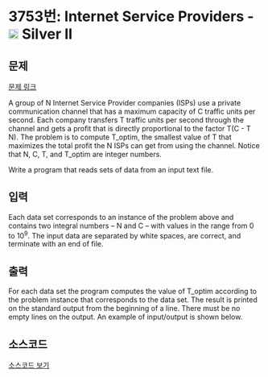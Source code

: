 # 3753번: Internet Service Providers - <img src="https://static.solved.ac/tier_small/9.svg" style="height:20px" /> Silver II

<!-- performance -->

<!-- 문제 제출 후 깃허브에 푸시를 했을 때 제출한 코드의 성능이 입력될 공간입니다.-->

<!-- end -->

## 문제

[문제 링크](https://boj.kr/3753)


<p>A group of N Internet Service Provider companies (ISPs) use a private communication channel that has a maximum capacity of C traffic units per second. Each company transfers T traffic units per second through the channel and gets a profit that is directly proportional to the factor T(C - T N). The problem is to compute T_optim, the smallest value of T that maximizes the total profit the N ISPs can get from using the channel. Notice that N, C, T, and T_optim are integer numbers.</p>

<p>Write a program that reads sets of data from an input text file.&nbsp;</p>



## 입력


<p>Each data set corresponds to an instance of the problem above and contains two integral numbers – N and C – with values in the range from 0 to 10<sup>9</sup>. The input data are separated by white spaces, are correct, and terminate with an end of file.&nbsp;</p>



## 출력


<p>For each data set the program computes the value of T_optim according to the problem instance that corresponds to the data set. The result is printed on the standard output from the beginning of a line. There must be no empty lines on the output. An example of input/output is shown below.</p>



## 소스코드

[소스코드 보기](Internet%20Service%20Providers.cpp)